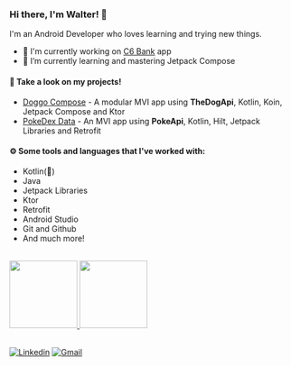 ### Hi there, I'm Walter! 👋
I'm an Android Developer who loves learning and trying new things.

- 🔭 I'm currently working on [C6 Bank](https://www.c6bank.com.br) app
- 🌱 I’m currently learning and mastering Jetpack Compose

#### 🚀 Take a look on my projects!
- [Doggo Compose](https://github.com/walteer123/doggo-compose) - A modular MVI app using <b>TheDogApi</b>, Kotlin, Koin, Jetpack Compose and Ktor
- [PokeDex Data](https://github.com/walteer123/pokedex-data) - An MVI app using <b>PokeApi</b>, Kotlin, Hilt, Jetpack Libraries and Retrofit

#### ⚙️ Some tools and languages that I've worked with:
- Kotlin(💖)
- Java
- Jetpack Libraries
- Ktor
- Retrofit
- Android Studio
- Git and Github
- And much more!
 <div><br>
  <a href="https://github.com/walteer123">
  <img height="120em" src="https://github-readme-stats.vercel.app/api?username=walteer123&show_icons=true&theme=gotham&include_all_commits=true&count_private=true"/>
  <img height="120em" src="https://github-readme-stats.vercel.app/api/top-langs/?username=walteer123&layout=compact&langs_count=2&theme=gotham"/>
 </div>  
<div style="display: inline_block"><br>

[![Linkedin](https://img.shields.io/badge/-LinkedIn-blue?style=flat&logo=Linkedin&logoColor=white)](https://www.linkedin.com/in/walter-alves-0a7243109/)
[![Gmail](https://img.shields.io/badge/-Gmail-c14438?style=flat&logo=Gmail&logoColor=white)](mailto:walter.rca132@gmail.com)
  </div>
 
